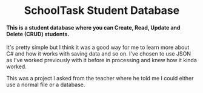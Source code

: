 <h1 align="center"> SchoolTask Student Database </h1>

<h4> This is a student database where you can Create, Read, Update and Delete (CRUD) students. </h4>

It's pretty simple but I think it was a good way for me to learn more about C# and how it works with saving data and so on.
I've chosen to use JSON as I've worked previously with it before in processing and knew how it kinda worked.

This was a project I asked from the teacher where he told me I could either use a normal file or a database. 

